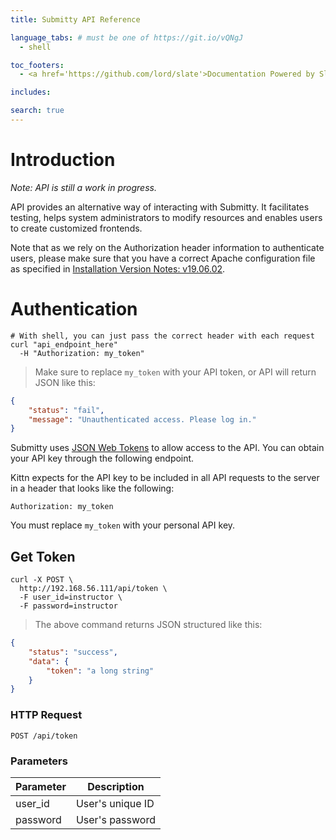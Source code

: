 ```yaml
---
title: Submitty API Reference

language_tabs: # must be one of https://git.io/vQNgJ
  - shell

toc_footers:
  - <a href='https://github.com/lord/slate'>Documentation Powered by Slate</a>

includes:

search: true
---
```


# Introduction

*Note: API is still a work in progress.*

API provides an alternative way of interacting with Submitty. It facilitates testing, helps system administrators to modify resources and enables users to create customized frontends.

Note that as we rely on the Authorization header information to authenticate users, please make sure that you have a correct Apache configuration file as specified in [Installation Version Notes: v19.06.02](https://submitty.org/sysadmin/version_notes/v19.06.02).

# Authentication

```shell
# With shell, you can just pass the correct header with each request
curl "api_endpoint_here"
  -H "Authorization: my_token"
```

> Make sure to replace `my_token` with your API token, or API will return JSON like this:

```json
{
    "status": "fail",
    "message": "Unauthenticated access. Please log in."
}
```

Submitty uses [JSON Web Tokens](https://jwt.io/) to allow access to the API. You can obtain your API key through the following endpoint.

Kittn expects for the API key to be included in all API requests to the server in a header that looks like the following:

`Authorization: my_token`

<aside class="notice">
You must replace <code>my_token</code> with your personal API key.
</aside>

## Get Token

```shell
curl -X POST \
  http://192.168.56.111/api/token \
  -F user_id=instructor \
  -F password=instructor
```

> The above command returns JSON structured like this:

```json
{
    "status": "success",
    "data": {
        "token": "a long string"
    }
}
```

### HTTP Request

`POST /api/token`

### Parameters

Parameter | Description
--------- | -----------
user_id | User's unique ID
password | User's password
